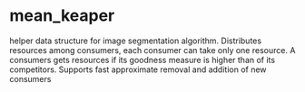 mean_keaper
===========

helper data structure for image segmentation algorithm. Distributes resources among consumers, each consumer can take only one resource. A consumers gets resources if its goodness measure is higher than of its competitors. Supports fast approximate removal and addition of new consumers 